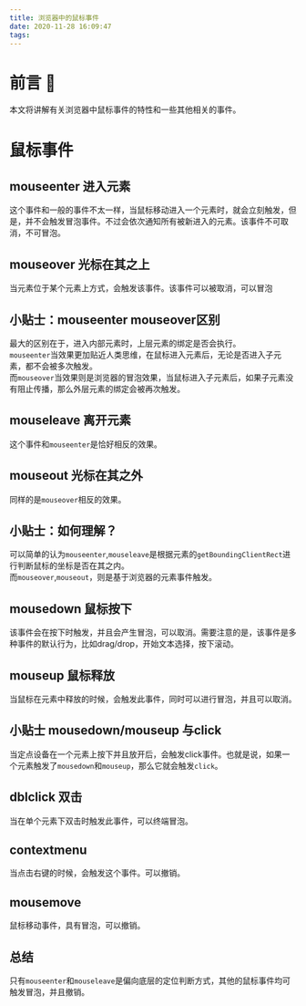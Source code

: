 ```yaml
---
title: 浏览器中的鼠标事件
date: 2020-11-28 16:09:47
tags:
---
```

# 前言 🎤
本文将讲解有关浏览器中鼠标事件的特性和一些其他相关的事件。
<!--more-->
# 鼠标事件
## mouseenter 进入元素
这个事件和一般的事件不太一样，当鼠标移动进入一个元素时，就会立刻触发，但是，并不会触发冒泡事件。不过会依次通知所有被新进入的元素。该事件不可取消，不可冒泡。
## mouseover 光标在其之上
当元素位于某个元素上方式，会触发该事件。该事件可以被取消，可以冒泡

## 小贴士：mouseenter mouseover区别
最大的区别在于，进入内部元素时，上层元素的绑定是否会执行。  
`mouseenter`当效果更加贴近人类思维，在鼠标进入元素后，无论是否进入子元素，都不会被多次触发。  
而`mouseover`当效果则是浏览器的冒泡效果，当鼠标进入子元素后，如果子元素没有阻止传播，那么外层元素的绑定会被再次触发。

## mouseleave 离开元素
这个事件和`mouseenter`是恰好相反的效果。
## mouseout 光标在其之外
同样的是`mouseover`相反的效果。

## 小贴士：如何理解？
可以简单的认为`mouseenter`,`mouseleave`是根据元素的`getBoundingClientRect`进行判断鼠标的坐标是否在其之内。  
而`mouseover`,`mouseout`，则是基于浏览器的元素事件触发。

## mousedown 鼠标按下
该事件会在按下时触发，并且会产生冒泡，可以取消。需要注意的是，该事件是多种事件的默认行为，比如drag/drop，开始文本选择，按下滚动。
## mouseup 鼠标释放
当鼠标在元素中释放的时候，会触发此事件，同时可以进行冒泡，并且可以取消。
## 小贴士 mousedown/mouseup 与click
当定点设备在一个元素上按下并且放开后，会触发click事件。也就是说，如果一个元素触发了`mousedown`和`mouseup`，那么它就会触发`click`。

## dblclick 双击
当在单个元素下双击时触发此事件，可以终端冒泡。

## contextmenu
当点击右键的时候，会触发这个事件。可以撤销。

## mousemove
鼠标移动事件，具有冒泡，可以撤销。

## 总结
只有`mouseenter`和`mouseleave`是偏向底层的定位判断方式，其他的鼠标事件均可触发冒泡，并且撤销。
